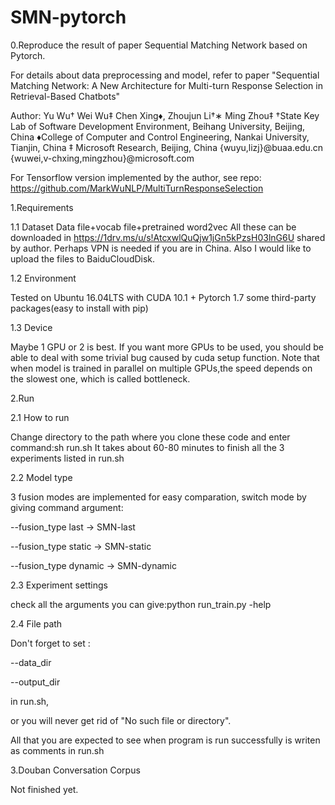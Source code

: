 # SMN-pytorch
0.Reproduce the result of paper Sequential Matching Network based on Pytorch. 

For details about data preprocessing and model, refer to paper 
"Sequential Matching Network: A New Architecture for Multi-turn
Response Selection in Retrieval-Based Chatbots"

Author:
Yu Wu† Wei Wu‡ Chen Xing♦, Zhoujun Li†∗ Ming Zhou‡ 
†State Key Lab of Software Development Environment, Beihang University, Beijing, China
♦College of Computer and Control Engineering, Nankai University, Tianjin, China
‡ Microsoft Research, Beijing, China
{wuyu,lizj}@buaa.edu.cn {wuwei,v-chxing,mingzhou}@microsoft.com

For Tensorflow version implemented by the author, see repo:
https://github.com/MarkWuNLP/MultiTurnResponseSelection 


1.Requirements 

1.1 Dataset
Data file+vocab file+pretrained word2vec
All these can be downloaded in https://1drv.ms/u/s!AtcxwlQuQjw1jGn5kPzsH03lnG6U shared by author.
Perhaps VPN is needed if you are in China. Also I would like to upload the files to BaiduCloudDisk.

1.2 Environment

Tested on Ubuntu 16.04LTS with CUDA 10.1 + Pytorch 1.7
some third-party packages(easy to install with pip)

1.3 Device

Maybe 1 GPU or 2 is best. If you want more GPUs to be used, you should be able to deal with some trivial bug caused by cuda setup function.
Note that when model is trained in parallel on multiple GPUs,the speed depends on the slowest one, which is called bottleneck. 

2.Run

2.1 How to run

Change directory to the path where you clone these code and enter command:sh run.sh
It takes about 60-80 minutes to finish all the 3 experiments listed in run.sh

2.2 Model type

3 fusion modes are implemented for easy comparation, switch mode by giving command argument:

--fusion_type last -> SMN-last

--fusion_type static -> SMN-static

--fusion_type dynamic -> SMN-dynamic


2.3 Experiment settings

check all the arguments you can give:python run_train.py -help


2.4 File path

Don't forget to set :

--data_dir <the path where all the data files are saved> 
 
--output_dir <the path where cached file and trained model parameters should be saved>
 
 in run.sh,
 
 or you will never get rid of "No such file or directory".
  
All that you are expected to see when program is run successfully is writen as comments in run.sh

3.Douban Conversation Corpus

Not finished yet.
